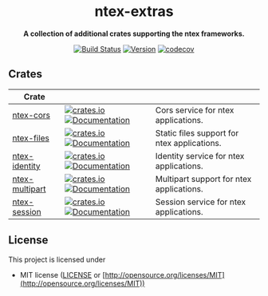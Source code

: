 <div align="center">
 <p><h1>ntex-extras</h1> </p>
  <p><strong>A collection of additional crates supporting the ntex frameworks.</strong> </p>
  <p>

[![Build Status](https://github.com/ntex-rs/ntex-extras/workflows/CI%20(Linux)/badge.svg)](https://travis-ci.org/ntex-rs/ntex) 
[![Version](https://img.shields.io/badge/rustc-1.75+-lightgray.svg)](https://blog.rust-lang.org/2023/12/28/Rust-1.75.0.html) 
[![codecov](https://codecov.io/gh/ntex-rs/ntex-extras/branch/master/graph/badge.svg)](https://codecov.io/gh/ntex-rs/ntex-extras) 

  </p>
</div>

## Crates

| Crate                |                                                                                                                                                                                                                      |                                              |
| -------------------- | -------------------------------------------------------------------------------------------------------------------------------------------------------------------------------------------------------------------- | ---------------------------------------------|
| [ntex-cors]          | [![crates.io](https://img.shields.io/crates/v/ntex-cors)](https://crates.io/crates/ntex-cors) [![Documentation](https://docs.rs/ntex-cors/badge.svg)](https://docs.rs/ntex-cors)                                     | Cors service for ntex applications.          |
| [ntex-files]         | [![crates.io](https://img.shields.io/crates/v/ntex-files)](https://crates.io/crates/ntex-files) [![Documentation](https://docs.rs/ntex-files/badge.svg)](https://docs.rs/ntex-files)                                 | Static files support for ntex applications. |
| [ntex-identity]      | [![crates.io](https://img.shields.io/crates/v/ntex-identity)](https://crates.io/crates/ntex-identity) [![Documentation](https://docs.rs/ntex-identity/badge.svg)](https://docs.rs/ntex-idenity)                      | Identity service for ntex applications.      |
| [ntex-multipart]     | [![crates.io](https://img.shields.io/crates/v/ntex-multipart)](https://crates.io/crates/ntex-multipart) [![Documentation](https://docs.rs/ntex-multipart/badge.svg)](https://docs.rs/ntex-multipart)                 | Multipart support for ntex applications.     |
| [ntex-session]       | [![crates.io](https://img.shields.io/crates/v/ntex-session)](https://crates.io/crates/ntex-session) [![Documentation](https://docs.rs/ntex-session/badge.svg)](https://docs.rs/ntex-sessioon)                        | Session service for ntex applications.       |

<!-- REFERENCES -->
[ntex-cors]: ntex-cors
[ntex-files]: ntex-files
[ntex-identity]: ntex-identity
[ntex-multipart]: ntex-multipart
[ntex-session]: ntex-session

## License

This project is licensed under

* MIT license ([LICENSE](LICENSE) or [http://opensource.org/licenses/MIT](http://opensource.org/licenses/MIT))
